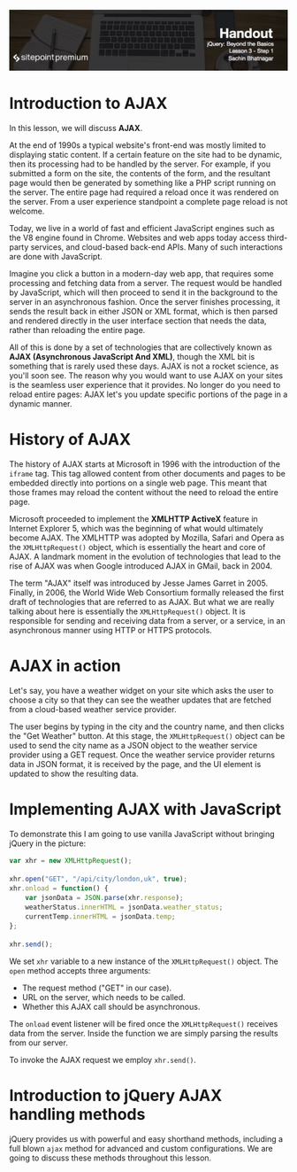 ![](jQuery_Beyond_the_Basics_handouts/headers/Sachin_Lesson_3.1.jpg)
# Introduction to AJAX

In this lesson, we will discuss **AJAX**.

At the end of 1990s a typical website's front-end was mostly limited to displaying static content. If a certain feature on the site had to be dynamic, then its processing had to be handled by the server. For example, if you submitted a form on the site, the contents of the form, and the resultant page would then be generated by something like a PHP script running on the server. The entire page had required a reload once it was rendered on the server. From a user experience standpoint a complete page reload is not welcome.

Today, we live in a world of fast and efficient JavaScript engines such as the V8 engine found in Chrome. Websites and web apps today access third-party services, and cloud-based back-end APIs. Many of such interactions are done with JavaScript.

Imagine you click a button in a modern-day web app, that requires some processing and fetching data from a server. The request would be handled by JavaScript, which will then proceed to send it in the background to the server in an asynchronous fashion. Once the server finishes processing, it sends the result back in either JSON or XML format, which is then parsed and rendered directly in the user interface section that needs the data, rather than reloading the entire page.

All of this is done by a set of technologies that are collectively known as **AJAX (Asynchronous JavaScript And XML)**, though the XML bit is something that is rarely used these days. AJAX is not a rocket science, as you'll soon see. The reason why you would want to use AJAX on your sites is the seamless user experience that it provides. No longer do you need to reload entire pages: AJAX let's you update specific portions of the page in a dynamic manner.

# History of AJAX

The history of AJAX starts at Microsoft in 1996 with the introduction of the `iframe` tag. This tag allowed content from other documents and pages to be embedded directly into portions on a single web page. This meant that those frames may reload the content without the need to reload the entire page. 

Microsoft proceeded to implement the **XMLHTTP ActiveX** feature in Internet Explorer 5, which was the beginning of what would ultimately become AJAX. The XMLHTTP was adopted by Mozilla, Safari and Opera as the `XMLHttpRequest()` object, which is essentially the heart and core of AJAX. A landmark moment in the evolution of technologies that lead to the rise of AJAX was when Google introduced AJAX in GMail, back in 2004.

The term "AJAX" itself was introduced by Jesse James Garret in 2005. Finally, in 2006, the World Wide Web Consortium formally released the first draft of technologies that are referred to as AJAX. But what we are really talking about here is essentially the `XMLHttpRequest()` object. It is responsible for sending and receiving data from a server, or a service, in an asynchronous manner using HTTP or HTTPS protocols.

# AJAX in action

Let's say, you have a weather widget on your site which asks the user to choose a city so that they can see the weather updates that are fetched from a cloud-based weather service provider.

The user begins by typing in the city and the country name, and then clicks the "Get Weather" button. At this stage, the `XMLHttpRequest()` object can be used to send the city name as a JSON object to the weather service provider using a GET request. Once the weather service provider returns data in JSON format, it is received by the page, and the UI element is updated to show the resulting data.

# Implementing AJAX with JavaScript

To demonstrate this I am going to use vanilla JavaScript without bringing jQuery in the picture:

```js
var xhr = new XMLHttpRequest();

xhr.open("GET", "/api/city/london,uk", true);
xhr.onload = function() {
	var jsonData = JSON.parse(xhr.response);
	weatherStatus.innerHTML = jsonData.weather_status;
	currentTemp.innerHTML = jsonData.temp;
};

xhr.send();
```

We set `xhr` variable to a new instance of the `XMLHttpRequest()` object. The `open` method accepts three arguments:

* The request method ("GET" in our case).
* URL on the server, which needs to be called.
* Whether this AJAX call should be asynchronous.

The `onload` event listener will be fired once the `XMLHttpRequest()` receives data from the server. Inside the function we are simply parsing the results from our server.

To invoke the AJAX request we employ `xhr.send()`.

# Introduction to jQuery AJAX handling methods

jQuery provides us with powerful and easy shorthand methods, including a full blown `ajax` method for advanced and custom configurations. We are going to discuss these methods throughout this lesson.